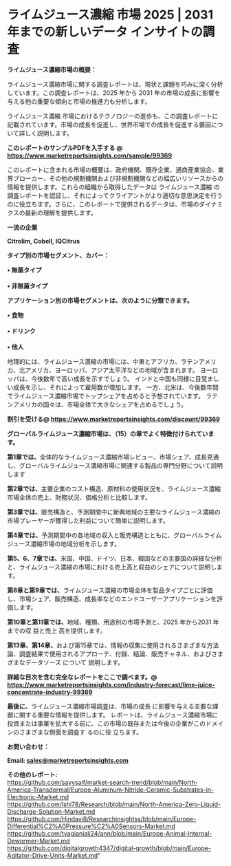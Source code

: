 # ライムジュース濃縮 市場 2025 | 2031 年までの新しいデータ インサイトの調査

<strong><b>ライムジュース濃縮市場の概要：</b></strong>

ライムジュース濃縮市場に関する調査レポートは、現状と課題を巧みに深く分析しています。この調査レポートは、2025 年から 2031 年の市場の成長に影響を与える他の重要な傾向と市場の推進力も分析します。

ライムジュース濃縮 市場におけるテクノロジーの進歩も、この調査レポートに記載されています。市場の成長を促進し、世界市場での成長を促進する要因について詳しく説明します。

<strong>このレポートのサンプルPDFを入手する @ <a href=https://www.marketreportsinsights.com/sample/99369>https://www.marketreportsinsights.com/sample/99369</a></strong>

このレポートに含まれる市場の概要は、政府機関、既存企業、通商産業協会、業界ブローカー、その他の規制機関および非規制機関などの幅広いリソースからの情報を提供します。これらの組織から取得したデータは ライムジュース濃縮 の調査レポートを認証し、それによってクライアントがより適切な意思決定を行うのに役立ちます。さらに、このレポートで提供されるデータは、市場のダイナミクスの最新の理解を提供します。

<strong>一流の企業</strong>

<strong><b>Citrolim, Cobell, IQCitrus</b></strong>

<strong><b>タイプ別の市場セグメント、カバー：</b></strong>

<strong>• 無菌タイプ<br><br>• 非無菌タイプ</strong>

<strong><b>アプリケーション別の市場セグメントは、次のように分類できます。</b></strong>

<strong>• 食物<br><br>• ドリンク<br><br>• 他人</strong>

 地理的には、ライムジュース濃縮の市場には、中東とアフリカ、ラテンアメリカ、北アメリカ、ヨーロッパ、アジア太平洋などの地域が含まれます。 ヨーロッパは、今後数年で高い成長を示すでしょう。 インドと中国も同様に目覚ましい成長を示し、それによって雇用数が増加します。 一方、北米は、今後数年間でライムジュース濃縮市場でトップシェアを占めると予想されています。 ラテンアメリカの国々は、市場全体で大きなシェアを占めるでしょう。

<strong>割引を受ける@ <a href=https://www.marketreportsinsights.com/discount/99369>https://www.marketreportsinsights.com/discount/99369</a></strong>

<strong><b>グローバルライムジュース濃縮市場は、（15）の章でよく特徴付けられています。</b></strong>

<strong><b>第</b></strong><strong><b>1章では、</b></strong>全体的なライムジュース濃縮市場レビュー、市場シェア、成長見通し、グローバルライムジュース濃縮市場に関連する製品の専門分野について説明します

<strong><b>第2章では、</b></strong>主要企業のコスト構造、原材料の使用状況を、ライムジュース濃縮市場全体の売上、財務状況、価格分析と比較します。

<strong><b>第3章では、</b></strong>販売構造と、予測期間中に新興地域の主要なライムジュース濃縮の市場プレーヤーが獲得した利益について簡単に説明します。

<strong><b>第4章では、</b></strong>予測期間中の各地域の収入と販売構造とともに、グローバルライムジュース濃縮市場の地域分析を示します。

<strong><b>第5、6、7章では、</b></strong>米国、中国、ドイツ、日本、韓国などの主要国の詳細な分析と、ライムジュース濃縮の市場における売上高と収益のシェアについて説明します。

<strong><b>第8章と第9章では、</b></strong>ライムジュース濃縮の市場全体を製品タイプごとに評価し、市場シェア、販売構造、成長率などのエンドユーザーアプリケーションを評価します。

<strong><b>第10章と第11章では、</b></strong>地域、種類、用途別の市場予測と、2025 年から2031 年までの収 益と売上 高を提供します。

<strong><b>第13章、第14章、</b></strong>および第15章では、情報の収集に使用されるさまざまな方法論、調査結果で使用されるアプローチ、付録、結論、販売チャネル、およびさまざまなデータソース について 説明します。

<strong>詳細な目次を含む完全なレポートをここで調べます。@ <a href=https://www.marketreportsinsights.com/industry-forecast/lime-juice-concentrate-industry-99369>https://www.marketreportsinsights.com/industry-forecast/lime-juice-concentrate-industry-99369</a></strong>

<strong><b>最後に、</b></strong>ライムジュース濃縮市場調査は、市場の成長 に影響を</a>与える主要な課題に関する重要な情報を提供します。 レポートは、ライムジュース濃縮市場に投資または事業を拡大する前に、この市場の既存または今後の企業がこのドメインのさまざまな側面を調査す るのに役 立ちます。

<strong><b>お問い合わせ：</b></strong>

<strong>Email: </strong><a href=mailto:sales@marketreportsinsights.com><strong>sales@marketreportsinsights.com</strong></a>

<strong>その他のレポート:</strong>
<br>
<a href=https://github.com/sayysaif/market-search-trend/blob/main/North-America-Transdermal/Europe-Aluminum-Nitride-Ceramic-Substrates-in-Electronic-Market.md>https://github.com/sayysaif/market-search-trend/blob/main/North-America-Transdermal/Europe-Aluminum-Nitride-Ceramic-Substrates-in-Electronic-Market.md</a>
<br>
<a href=https://github.com/Ishi78/Research/blob/main/North-America-Zero-Liquid-Discharge-Solution-Market.md>https://github.com/Ishi78/Research/blob/main/North-America-Zero-Liquid-Discharge-Solution-Market.md</a>
<br>
<a href=https://github.com/Hindavi8/Researchinsightss/blob/main/Europe-Differential%C2%A0Pressure%C2%A0Sensors-Market.md>https://github.com/Hindavi8/Researchinsightss/blob/main/Europe-Differential%C2%A0Pressure%C2%A0Sensors-Market.md</a>
<br>
<a href=https://github.com/tyagianjali24/ann/blob/main/Europe-Animal-Internal-Dewormer-Market.md>https://github.com/tyagianjali24/ann/blob/main/Europe-Animal-Internal-Dewormer-Market.md</a>
<br>
<a href=https://github.com/digitalgrowth4347/digital-growth/blob/main/Europe-Agitator-Drive-Units-Market.md>https://github.com/digitalgrowth4347/digital-growth/blob/main/Europe-Agitator-Drive-Units-Market.md</a>"
